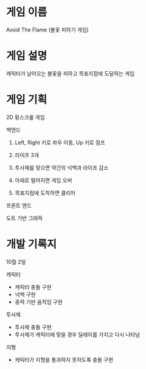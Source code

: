 # 게임 이름
Avoid The Flame (불꽃 피하기 게임)

# 게임 설명
캐릭터가 날아오는 불꽃을 피하고 목표지점에 도달하는 게임

# 게임 기획

2D 횡스크롤 게임

백엔드 

1. Left, Right 키로 좌우 이동, Up 키로 점프

2. 라이프 3개

3. 투사체를 맞으면 약간의 넉백과 라이프 감소

4. 아래로 떨어지면 게임 오버

5. 목표지점에 도착하면 클리어

프론트 엔드

도트 기반 그래픽

# 개발 기록지

10월 2일

캐릭터
- 캐릭터 충돌 구현
- 넉백 구현
- 중력 기반 움직임 구현

투사체
- 투사체 충돌 구현
- 투사체가 캐릭터에 맞을 경우 딜레이를 가지고 다시 나타남

지형
- 캐릭터가 지형을 통과하지 못하도록 충돌 구현

